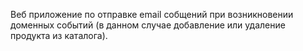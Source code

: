 Веб приложение по отправке email собщений при возникновении доменных событий (в данном случае добавление или удаление продукта из каталога).
